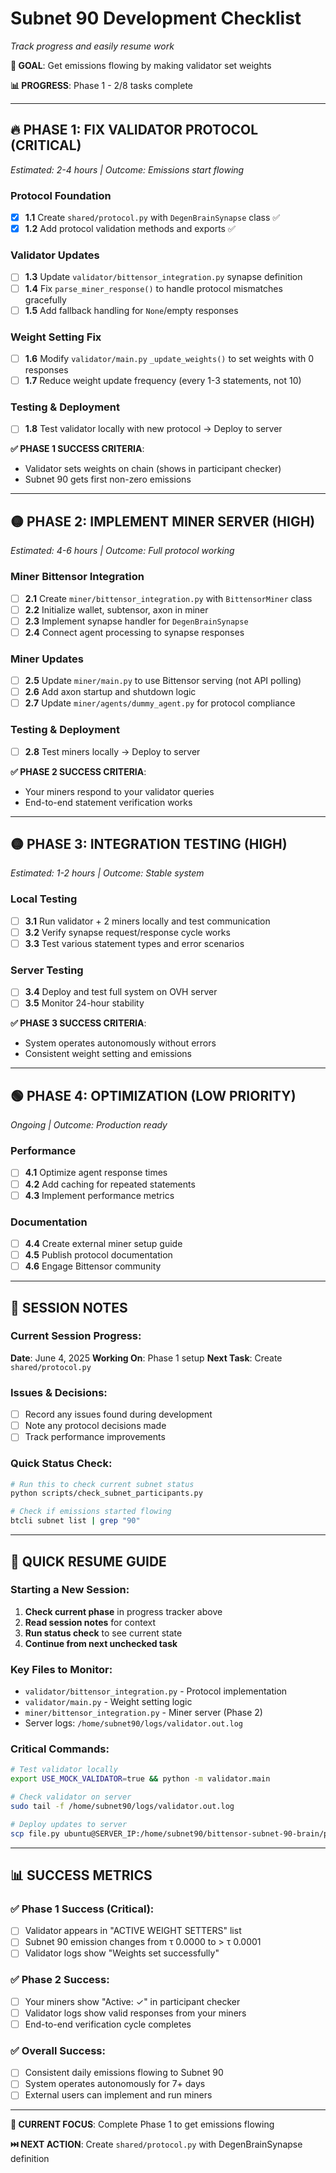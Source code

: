 # Subnet 90 Development Checklist
*Track progress and easily resume work*

**🎯 GOAL**: Get emissions flowing by making validator set weights

**📊 PROGRESS**: Phase 1 - 2/8 tasks complete

---

## 🔥 PHASE 1: FIX VALIDATOR PROTOCOL (CRITICAL)
*Estimated: 2-4 hours | Outcome: Emissions start flowing*

### Protocol Foundation
- [x] **1.1** Create `shared/protocol.py` with `DegenBrainSynapse` class ✅
- [x] **1.2** Add protocol validation methods and exports ✅

### Validator Updates  
- [ ] **1.3** Update `validator/bittensor_integration.py` synapse definition
- [ ] **1.4** Fix `parse_miner_response()` to handle protocol mismatches gracefully
- [ ] **1.5** Add fallback handling for `None`/empty responses

### Weight Setting Fix
- [ ] **1.6** Modify `validator/main.py` `_update_weights()` to set weights with 0 responses
- [ ] **1.7** Reduce weight update frequency (every 1-3 statements, not 10)

### Testing & Deployment
- [ ] **1.8** Test validator locally with new protocol → Deploy to server

**✅ PHASE 1 SUCCESS CRITERIA**: 
- Validator sets weights on chain (shows in participant checker)
- Subnet 90 gets first non-zero emissions

---

## 🟡 PHASE 2: IMPLEMENT MINER SERVER (HIGH)
*Estimated: 4-6 hours | Outcome: Full protocol working*

### Miner Bittensor Integration
- [ ] **2.1** Create `miner/bittensor_integration.py` with `BittensorMiner` class
- [ ] **2.2** Initialize wallet, subtensor, axon in miner
- [ ] **2.3** Implement synapse handler for `DegenBrainSynapse`
- [ ] **2.4** Connect agent processing to synapse responses

### Miner Updates
- [ ] **2.5** Update `miner/main.py` to use Bittensor serving (not API polling)
- [ ] **2.6** Add axon startup and shutdown logic
- [ ] **2.7** Update `miner/agents/dummy_agent.py` for protocol compliance

### Testing & Deployment
- [ ] **2.8** Test miners locally → Deploy to server

**✅ PHASE 2 SUCCESS CRITERIA**:
- Your miners respond to your validator queries
- End-to-end statement verification works

---

## 🟡 PHASE 3: INTEGRATION TESTING (HIGH)
*Estimated: 1-2 hours | Outcome: Stable system*

### Local Testing
- [ ] **3.1** Run validator + 2 miners locally and test communication
- [ ] **3.2** Verify synapse request/response cycle works
- [ ] **3.3** Test various statement types and error scenarios

### Server Testing  
- [ ] **3.4** Deploy and test full system on OVH server
- [ ] **3.5** Monitor 24-hour stability

**✅ PHASE 3 SUCCESS CRITERIA**:
- System operates autonomously without errors
- Consistent weight setting and emissions

---

## 🟢 PHASE 4: OPTIMIZATION (LOW PRIORITY)
*Ongoing | Outcome: Production ready*

### Performance
- [ ] **4.1** Optimize agent response times
- [ ] **4.2** Add caching for repeated statements
- [ ] **4.3** Implement performance metrics

### Documentation
- [ ] **4.4** Create external miner setup guide
- [ ] **4.5** Publish protocol documentation
- [ ] **4.6** Engage Bittensor community

---

## 📝 SESSION NOTES

### Current Session Progress:
**Date**: June 4, 2025
**Working On**: Phase 1 setup
**Next Task**: Create `shared/protocol.py`

### Issues & Decisions:
- [ ] Record any issues found during development
- [ ] Note any protocol decisions made
- [ ] Track performance improvements

### Quick Status Check:
```bash
# Run this to check current subnet status
python scripts/check_subnet_participants.py

# Check if emissions started flowing
btcli subnet list | grep "90"
```

---

## 🚀 QUICK RESUME GUIDE

### Starting a New Session:
1. **Check current phase** in progress tracker above
2. **Read session notes** for context
3. **Run status check** to see current state
4. **Continue from next unchecked task**

### Key Files to Monitor:
- `validator/bittensor_integration.py` - Protocol implementation
- `validator/main.py` - Weight setting logic  
- `miner/bittensor_integration.py` - Miner server (Phase 2)
- Server logs: `/home/subnet90/logs/validator.out.log`

### Critical Commands:
```bash
# Test validator locally
export USE_MOCK_VALIDATOR=true && python -m validator.main

# Check validator on server
sudo tail -f /home/subnet90/logs/validator.out.log

# Deploy updates to server
scp file.py ubuntu@SERVER_IP:/home/subnet90/bittensor-subnet-90-brain/path/
```

---

## 📊 SUCCESS METRICS

### ✅ Phase 1 Success (Critical):
- [ ] Validator appears in "ACTIVE WEIGHT SETTERS" list
- [ ] Subnet 90 emission changes from τ 0.0000 to > τ 0.0001
- [ ] Validator logs show "Weights set successfully"

### ✅ Phase 2 Success:
- [ ] Your miners show "Active: ✓" in participant checker
- [ ] Validator logs show valid responses from your miners
- [ ] End-to-end verification cycle completes

### ✅ Overall Success:
- [ ] Consistent daily emissions flowing to Subnet 90
- [ ] System operates autonomously for 7+ days
- [ ] External users can implement and run miners

---

**🎯 CURRENT FOCUS**: Complete Phase 1 to get emissions flowing

**⏭️ NEXT ACTION**: Create `shared/protocol.py` with DegenBrainSynapse definition